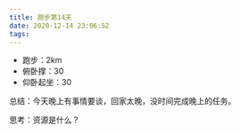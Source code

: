 ```yaml
---
title: 跑步第14天
date: 2020-12-14 23:06:52
tags:
---
```


- 跑步：2km
- 俯卧撑：30
- 仰卧起坐：30

总结：今天晚上有事情要谈，回家太晚，没时间完成晚上的任务。

思考：资源是什么？